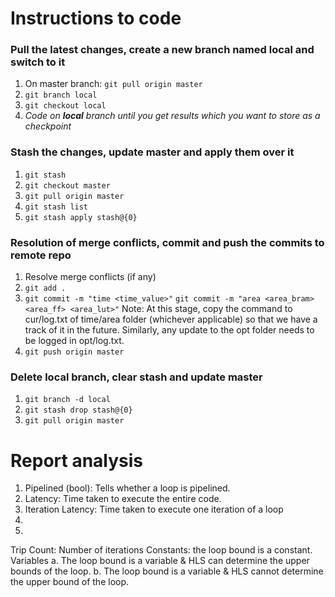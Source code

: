 # Instructions to code

### Pull the latest changes, create a new branch named local and switch to it
1. On master branch: ```git pull origin master```
2. ```git branch local```
3. ```git checkout local```
4. *Code on **local** branch until you get results which you want to store as a checkpoint*

### Stash the changes, update master and apply them over it
1. ```git stash```
2. ```git checkout master```
3. ```git pull origin master```
4. ```git stash list```
5. ```git stash apply stash@{0}```

### Resolution of merge conflicts, commit and push the commits to remote repo 
1. Resolve merge conflicts (if any)
2. ```git add .```
3. ```git commit -m "time <time_value>"```
   ```git commit -m "area <area_bram> <area_ff> <area_lut>"```
   Note: At this stage, copy the command to cur/log.txt of time/area folder (whichever applicable) so that we have a track of it in the future. Similarly, any update to the opt folder needs to be logged in opt/log.txt.
4. ```git push origin master```

### Delete local branch, clear stash and update master
1. ```git branch -d local```
2. ```git stash drop stash@{0}```
3. ```git pull origin master```


# Report analysis
1. Pipelined (bool): Tells whether a loop is pipelined.
2. Latency: Time taken to execute the entire code.
3. Iteration Latency: Time taken to execute one iteration of a loop
4. 
5. 
Trip Count: Number of iterations
Constants: the loop bound is a constant.
Variables
     a. The loop bound is a variable & HLS can determine the upper bounds of the loop.
     b. The loop bound is a variable & HLS cannot determine the upper bound of the loop.
